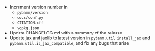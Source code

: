 - Increment version number in
  - `pybamm/version`
  - `docs/conf.py`
  - `CITATION.cff`
  - `vcpkg.json`
- Update CHANGELOG.md with a summary of the release
- Update jax and jaxlib to latest version in `pybamm.util.install_jax` and `pybamm.util.is_jax_compatible`, and fix any bugs that arise
